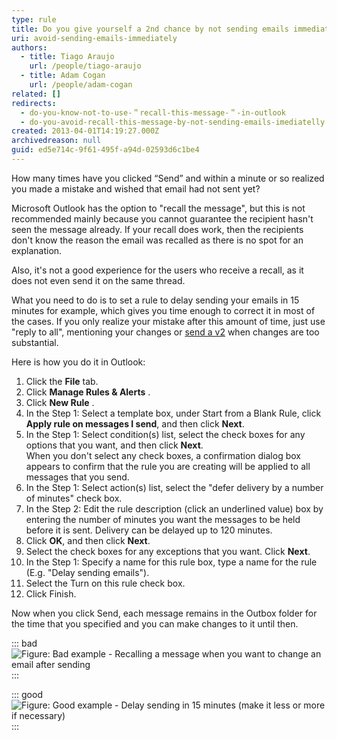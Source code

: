 ```yaml
---
type: rule
title: Do you give yourself a 2nd chance by not sending emails immediately?
uri: avoid-sending-emails-immediately
authors:
  - title: Tiago Araujo
    url: /people/tiago-araujo
  - title: Adam Cogan
    url: /people/adam-cogan
related: []
redirects:
  - do-you-know-not-to-use-＂recall-this-message-＂-in-outlook
  - do-you-avoid-recall-this-message-by-not-sending-emails-imediatelly
created: 2013-04-01T14:19:27.000Z
archivedreason: null
guid: ed5e714c-9f61-495f-a94d-02593d6c1be4
---
```


How many times have you clicked “Send” and within a minute or so realized you made a mistake and wished that email had not sent yet?

Microsoft Outlook has the option to "recall the message", but this is not recommended mainly because you cannot guarantee the recipient hasn't seen the message already. If your recall does work, then the recipients don't know the reason the email was recalled as there is no spot for an explanation.

Also, it's not a good experience for the users who receive a recall, as it does not even send it on the same thread.

What you need to do is to set a rule to delay sending your emails in 15 minutes for example, which gives you time enough to correct it in most of the cases. If you only realize your mistake after this amount of time, just use "reply to all", mentioning your changes or [send a v2](/how-to-send-a-v2-if-requested) when changes are too substantial.

<!--endintro-->

Here is how you do it in Outlook:

1. Click the **File** tab.
2. Click **Manage Rules & Alerts** .
3. Click **New Rule** .
4. In the Step 1: Select a template box, under Start from a Blank Rule, click  **Apply rule on messages I send**, and then click **Next**.
5. In the Step 1: Select condition(s) list, select the check boxes for any options that you want, and then click **Next**.   
    When you don't select any check boxes, a confirmation dialog box appears to confirm that the rule you are creating will be applied to all messages that you send.
6. In the Step 1: Select action(s) list, select the "defer delivery by a number of minutes" check box.
7. In the Step 2: Edit the rule description (click an underlined value) box by entering the number of minutes you want the messages to be held before it is sent. Delivery can be delayed up to 120 minutes.
8. Click **OK**, and then click **Next**.
9. Select the check boxes for any exceptions that you want. Click **Next**.
10. In the Step 1: Specify a name for this rule box, type a name for the rule (E.g. "Delay sending emails").
11. Select the Turn on this rule check box.
12. Click Finish.

Now when you click Send, each message remains in the Outbox folder for the time that you specified and you can make changes to it until then.

::: bad  
![Figure: Bad example - Recalling a message when you want to change an email after sending](recall-message.jpg)  
:::

::: good  
![Figure: Good example - Delay sending in 15 minutes (make it less or more if necessary)](create-rule-to-delay-sending.jpg)  
:::
